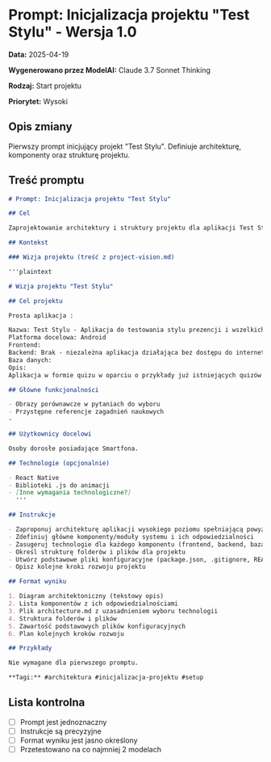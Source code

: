 # Prompt: Inicjalizacja projektu "Test Stylu" - Wersja 1.0

**Data:** 2025-04-19

**Wygenerowano przez ModelAI:** Claude 3.7 Sonnet Thinking

**Rodzaj:** Start projektu

**Priorytet:** Wysoki

## Opis zmiany

Pierwszy prompt inicjujący projekt "Test Stylu". Definiuje architekturę, komponenty oraz strukturę projektu.

## Treść promptu

```markdown
# Prompt: Inicjalizacja projektu "Test Stylu"

## Cel

Zaprojektowanie architektury i struktury projektu dla aplikacji Test Stylu.

## Kontekst

### Wizja projektu (treść z project-vision.md)

'''plaintext

# Wizja projektu "Test Stylu"

## Cel projektu

Prosta aplikacja :

Nazwa: Test Stylu - Aplikacja do testowania stylu prezencji i wszelkich gustów
Platforma docelowa: Android
Frontend:
Backend: Brak - niezależna aplikacja działająca bez dostępu do internetu
Baza danych:
Opis:
Aplikacja w formie quizu w oparciu o przykłady już istniejących quizów tego typu w internecie oraz dostępne badania naukowe i wiedze na temat ludzkiego stylu i gustu.

## Główne funkcjonalności

- Obrazy porównawcze w pytaniach do wyboru
- Przystępne referencje zagadnień naukowych
-

## Użytkownicy docelowi

Osoby dorosłe posiadające Smartfona.

## Technologie (opcjonalnie)

- React Native
- Biblioteki .js do animacji
- [Inne wymagania technologiczne?]
  '''

## Instrukcje

- Zaproponuj architekturę aplikacji wysokiego poziomu spełniającą powyższe wymagania
- Zdefiniuj główne komponenty/moduły systemu i ich odpowiedzialności
- Zasugeruj technologie dla każdego komponentu (frontend, backend, baza danych, itp.)
- Określ strukturę folderów i plików dla projektu
- Utwórz podstawowe pliki konfiguracyjne (package.json, .gitignore, README.md)
- Opisz kolejne kroki rozwoju projektu

## Format wyniku

1. Diagram architektoniczny (tekstowy opis)
2. Lista komponentów z ich odpowiedzialnościami
3. Plik architecture.md z uzasadnieniem wyboru technologii
4. Struktura folderów i plików
5. Zawartość podstawowych plików konfiguracyjnych
6. Plan kolejnych kroków rozwoju

## Przykłady

Nie wymagane dla pierwszego promptu.

**Tagi:** #architektura #inicjalizacja-projektu #setup
```

## Lista kontrolna

- [ ] Prompt jest jednoznaczny
- [ ] Instrukcje są precyzyjne
- [ ] Format wyniku jest jasno określony
- [ ] Przetestowano na co najmniej 2 modelach
